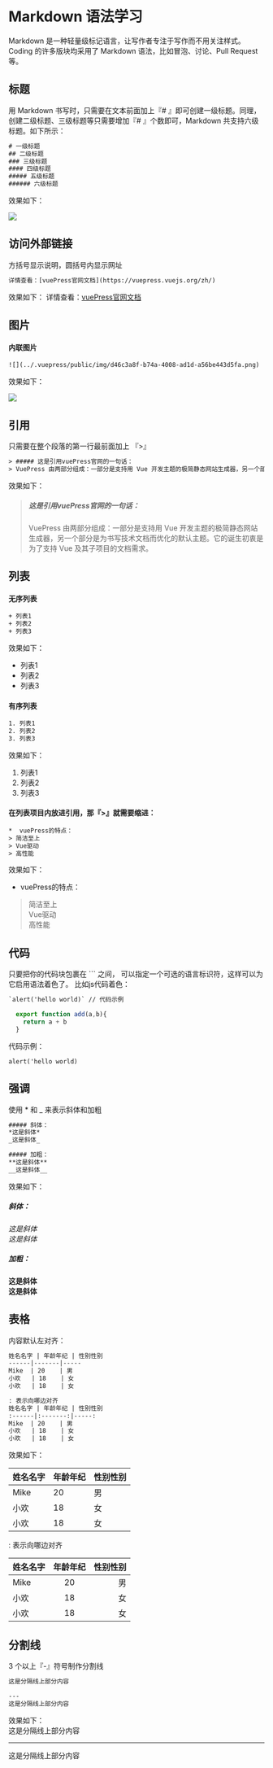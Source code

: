 

# Markdown 语法学习
Markdown 是一种轻量级标记语言，让写作者专注于写作而不用关注样式。Coding 的许多版块均采用了 Markdown 语法，比如冒泡、讨论、Pull Request 等。



## 标题
用 Markdown 书写时，只需要在文本前面加上『# 』即可创建一级标题。同理，创建二级标题、三级标题等只需要增加『# 』个数即可，Markdown 共支持六级标题。如下所示：
```xml
# 一级标题
## 二级标题
### 三级标题
#### 四级标题
##### 五级标题
###### 六级标题
```

效果如下：

![](../.vuepress/public/img/d46c3a8f-b74a-4008-ad1d-a56be443d5fa.png)




## 访问外部链接
方括号显示说明，圆括号内显示网址

```xml
详情查看：[vuePress官网文档](https://vuepress.vuejs.org/zh/)
```
效果如下：
详情查看：[vuePress官网文档](https://vuepress.vuejs.org/zh/)



## 图片
#### 内联图片
```xml
![](../.vuepress/public/img/d46c3a8f-b74a-4008-ad1d-a56be443d5fa.png)
```
效果如下：

![](../.vuepress/public/img/d46c3a8f-b74a-4008-ad1d-a56be443d5fa.png)




## 引用
只需要在整个段落的第一行最前面加上 『>』

```xml
> ##### 这是引用vuePress官网的一句话：
> VuePress 由两部分组成：一部分是支持用 Vue 开发主题的极简静态网站生成器，另一个部分是为书写技术文档而优化的默认主题。它的诞生初衷是为了支持 Vue 及其子项目的文档需求。
```
效果如下：
> ##### 这是引用vuePress官网的一句话：
> VuePress 由两部分组成：一部分是支持用 Vue 开发主题的极简静态网站生成器，另一个部分是为书写技术文档而优化的默认主题。它的诞生初衷是为了支持 Vue 及其子项目的文档需求。



## 列表

#### 无序列表
```xml
+ 列表1
+ 列表2
+ 列表3
```

效果如下：
+ 列表1
+ 列表2
+ 列表3

#### 有序列表
```xml
1. 列表1
2. 列表2
3. 列表3
```

效果如下：
1. 列表1
2. 列表2
3. 列表3

#### 在列表项目内放进引用，那『>』就需要缩进：

```xml
*  vuePress的特点：
> 简洁至上  
> Vue驱动  
> 高性能  
```

效果如下：
*  vuePress的特点：
> 简洁至上  
> Vue驱动  
> 高性能  

## 代码
只要把你的代码块包裹在 ``` 之间， 可以指定一个可选的语言标识符，这样可以为它启用语法着色了。 比如js代码着色：
```xml
`alert('hello world)` // 代码示例
```

```js
  export function add(a,b){
    return a + b
  }
```
代码示例：

`alert('hello world)`


## 强调
使用 * 和  _  来表示斜体和加粗
```xml
##### 斜体：
*这是斜体*  
_这是斜体_

##### 加粗：
**这是斜体**  
__这是斜体__
```

效果如下：
##### 斜体：
*这是斜体*  
_这是斜体_

##### 加粗：
**这是斜体**  
__这是斜体__



## 表格
内容默认左对齐：
```xml
姓名名字 | 年龄年纪 | 性别性别
------|-------|-----
Mike  | 20    | 男
小欢   | 18    | 女
小欢   | 18    | 女

: 表示向哪边对齐
姓名名字 | 年龄年纪 | 性别性别
:------|:-------:|-----:
Mike  | 20    | 男
小欢   | 18    | 女
小欢   | 18    | 女
```

效果如下：

姓名名字 | 年龄年纪 | 性别性别
------|-------|-----
Mike  | 20    | 男
小欢   | 18    | 女
小欢   | 18    | 女

: 表示向哪边对齐

姓名名字 | 年龄年纪 | 性别性别
:------|:-------:|-----:
Mike  | 20    | 男
小欢   | 18    | 女
小欢   | 18    | 女



## 分割线
3 个以上『-』符号制作分割线  
```xml
这是分隔线上部分内容

---
这是分隔线上部分内容
```

效果如下：  
这是分隔线上部分内容

---
这是分隔线上部分内容
